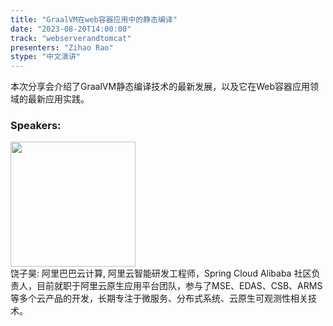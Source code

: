 ```yaml
---
title: "GraalVM在web容器应用中的静态编译"
date: "2023-08-20T14:00:00" 
track: "webserverandtomcat"
presenters: "Zihao Rao"
stype: "中文演讲"
---
```

本次分享会介绍了GraalVM静态编译技术的最新发展，以及它在Web容器应用领域的最新应用实践。
 ### Speakers: 
 <img src="https://img.bagevent.com/resource/20230603/1549157710.jpg" width="200" /><br>饶子昊: 阿里巴巴云计算, 阿里云智能研发工程师，Spring Cloud Alibaba 社区负责人，目前就职于阿里云原生应用平台团队，参与了MSE、EDAS、CSB、ARMS等多个云产品的开发，长期专注于微服务、分布式系统、云原生可观测性相关技术。
 <br><br>

